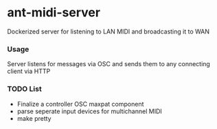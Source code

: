 # ant-midi-server
Dockerized server for listening to LAN MIDI and broadcasting it to WAN

### Usage
Server listens for messages via OSC and sends them to any connecting client via HTTP

### TODO List
- Finalize a controller OSC maxpat component
- parse seperate input devices for multichannel MIDI
- make pretty
